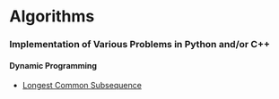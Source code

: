 Algorithms
===== 
### Implementation of Various Problems in Python and/or C++

#### Dynamic Programming

+ [Longest Common Subsequence](https://github.com/thewhitewolf17/Algorithms/tree/master/DynamicProgramming/Longest%20Common%20Subsequence)
